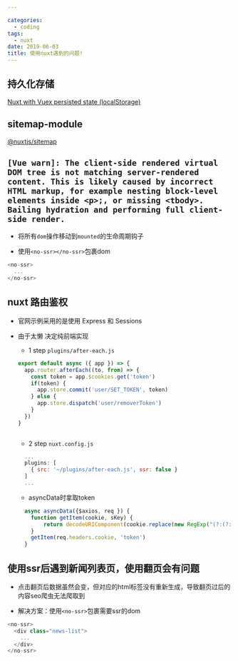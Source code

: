 ```yaml
---

categories:
  - coding
tags:
  - nuxt
date: 2019-06-03
title: 使用nuxt遇到的问题!
---
```


## 持久化存储

[Nuxt with Vuex persisted state (localStorage)](https://github.com/nuxt/nuxt.js/tree/dev/examples/vuex-persistedstate?tdsourcetag=s_pctim_aiomsg)


## sitemap-module

[@nuxtjs/sitemap](https://www.npmjs.com/package/@nuxtjs/sitemap)

## `[Vue warn]: The client-side rendered virtual DOM tree is not matching server-rendered content. This is likely caused by incorrect HTML markup, for example nesting block-level elements inside <p>;, or missing <tbody>. Bailing hydration and performing full client-side render.`

- 将所有`dom`操作移动到`mounted`的生命周期钩子

- 使用`<no-ssr></no-ssr>`包裹dom

``` js
<no-ssr>
  ...
</no-ssr>
```

## nuxt 路由鉴权

- 官网示例采用的是使用 Express 和 Sessions

- 由于太懒 决定纯前端实现
  - 1 step
  `plugins/after-each.js` 
  ``` js
  export default async ({ app }) => {
    app.router.afterEach((to, from) => {
      const token = app.$cookies.get('token')
      if(token) {
        app.store.commit('user/SET_TOKEN', token)
      } else {
        app.store.dispatch('user/removerToken')
      }
    })
  }
   
  ```
  - 2 step
 `nuxt.config.js`
  ``` js
    ...
    plugins: [
      { src: '~/plugins/after-each.js', ssr: false } 
    ]
    ...
  ```
  - asyncData时拿取token

  ``` js
    async asyncData({$axios, req }) {
      function getItem(cookie, sKey) {
          return decodeURIComponent(cookie.replace(new RegExp("(?:(?:^|.*;)\\s*" + encodeURIComponent(sKey).replace(/[-.+*]/g, "\\$&") + "\\s*\\=\\s*([^;]*).*$)|^.*$"), "$1")) || null
      }
      getItem(req.headers.cookie, 'token')
    }
  ```

## 使用ssr后遇到新闻列表页，使用翻页会有问题

- 点击翻页后数据虽然会变，但对应的html标签没有重新生成，导致翻页过后的内容seo爬虫无法爬取到

- 解决方案：使用`<no-ssr>`包裹需要ssr的dom
``` js
<no-ssr>
  <div class="news-list">
    ...
  </div>
</no-ssr>
``` 
